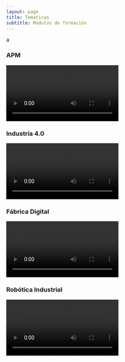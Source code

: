 ```yaml
---
layout: page
title: Tematicas 
subtitle: Módulos de formación 
---
```


a

### APM 

<video src="https://user-images.githubusercontent.com/27815265/217040040-46e987e8-d984-4da6-909a-d911f33d3a97.mp4" controls="controls" style="max-width: 730px;">
</video>

### Industria 4.0

<video src="https://user-images.githubusercontent.com/27815265/217040345-b53a9237-1699-4d28-bbb5-b6df7289bbad.mp4" controls="controls" style="max-width: 730px;">
</video>

### Fábrica Digital

<video src="https://user-images.githubusercontent.com/27815265/216395914-a57c37e7-0a9d-4fae-9d87-bd37e62c88ce.mp4" controls="controls" style="max-width: 730px;">
</video>

### Robótica Industrial

<video src="https://user-images.githubusercontent.com/27815265/217044141-46f4b59c-c4f2-49d5-a50b-5422665e704c.mp4" controls="controls" style="max-width: 730px;">
</video>





